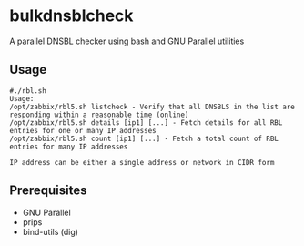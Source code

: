 bulkdnsblcheck
==============

A parallel DNSBL checker using bash and GNU Parallel utilities

## Usage
```
#./rbl.sh
Usage:
/opt/zabbix/rbl5.sh listcheck - Verify that all DNSBLS in the list are responding within a reasonable time (online)
/opt/zabbix/rbl5.sh details [ip1] [...] - Fetch details for all RBL entries for one or many IP addresses
/opt/zabbix/rbl5.sh count [ip1] [...] - Fetch a total count of RBL entries for many IP addresses

IP address can be either a single address or network in CIDR form
```

## Prerequisites
 - GNU Parallel
 - prips
 - bind-utils (dig)